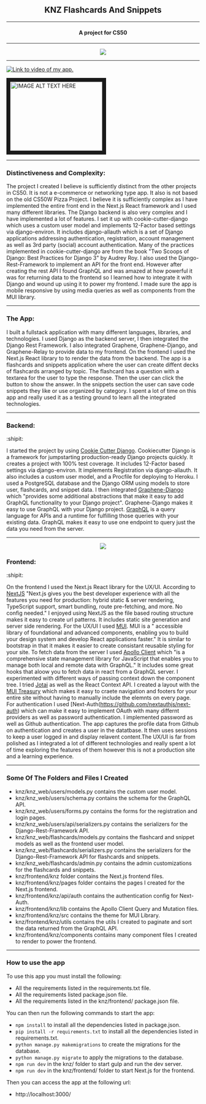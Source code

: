 <h2 align="center">
<strong>KNZ Flashcards And Snippets</strong> 
</h2>

***

<h4 align="center">
A project for CS50
</h4>

***


<div align="center">
    <img src="https://external-content.duckduckgo.com/iu/?u=https%3A%2F%2Ftse4.mm.bing.net%2Fth%3Fid%3DOIP.qLcU7S0-KTkbSmEomofo-wAAAA%26pid%3DApi&f=1" />
</div>

***


[![Link to video of my app.](https://img.shields.io/badge/Link%20to%20video%20of%20my%20app-KNZ%20Flashcards%20%26%20Snippets-lightgrey)](https://youtu.be/AmQ_ZaWUTLA)

<a href="http://www.youtube.com/watch?feature=player_embedded&v=YOUTUBE_VIDEO_ID_HERE
" target="_blank"><img src="http://img.youtube.com/vi/AmQ_ZaWUTLA/0.jpg" 
alt="IMAGE ALT TEXT HERE" width="240" height="180" border="10" /></a>

***
### Distinctiveness and Complexity: 
The project I created I believe is sufficiently distinct from the other projects in CS50. It is not a e-commerce or networking type app. It also is not based on the old CS50W Pizza Project. I believe it is sufficiently complex as I have implemented the entire front end in the Next.js React framework and I used many different libraries. The Django backend is also very complex and I have implemented a lot of features. I set it up with cookie-cutter-django which uses a custom user model and implements 12-Factor based settings via django-environ. It includes django-allauth which is a set of Django applications addressing authentication, registration, account management as well as 3rd party (social) account authentication. Many of the practices implemented in cookie-cutter-django are from the book "Two Scoops of Django: Best Practices for Django 3" by Audrey Roy. I also used the Django-Rest-Framework to implement an API for the front end. However after creating the rest API I found GraphQL and was amazed at how powerful it was for returning data to the frontend so I learned how to integrate it with Django and wound up using it to power my frontend. I made sure the app is mobile responsive by using media queries as well as components from the MUI library. 

***

### The App:
I built a fullstack application with many different languages, libraries, and technologies. I used Django as the backend server, I then integrated the Django Rest Framework. I also integrated Graphene, Graphene-Django, and Graphene-Relay to provide data to my frontend.
On the frontend I used the Next.js React library to to render the data from the backend. The app is a flashcards and snippets application where the user can create diffent decks of flashcards arranged by topic. The flashcard has a question with a textarea for the user to type the response. Then the user can click the button to show the answer. In the snippets section the user can save code snippets they like or use organized by category. I spent a lot of time on this app and really used it as a testing ground to learn all the integrated technologies.

***

### Backend: 
:shipit:

I started the project by using [Cookie Cutter Django](https://github.com/cookiecutter/cookiecutter-django). Cookiecutter Django is a framework for jumpstarting production-ready Django projects quickly. It creates a project with 100% test coverage. It includes 12-Factor based settings via django-environ. It implements Registration via django-allauth. It also includes a custom user model, and a Procfile for deploying to Heroku. I used a PostgreSQL database and the Django ORM using models to store user, flashcards, and snippet data. I then integrated [Graphene-Django](https://docs.graphene-python.org/projects/django/en/latest/) which "provides some additional abstractions that make it easy to add GraphQL functionality to your Django project". Graphene-Django makes it easy to use GraphQL with your Django project. [GraphQL](https://graphql.org/) is a query language for APIs and a runtime for fulfilling those queries with your existing data. GraphQL makes it easy to use one endpoint to query just the data you need from the server. 

***

<div align="center">
    <img src="https://camo.githubusercontent.com/92ec9eb7eeab7db4f5919e3205918918c42e6772562afb4112a2909c1aaaa875/68747470733a2f2f6173736574732e76657263656c2e636f6d2f696d6167652f75706c6f61642f76313630373535343338352f7265706f7369746f726965732f6e6578742d6a732f6e6578742d6c6f676f2e706e67" />
</div>

### Frontend:
:shipit:

On the frontend I used the Next.js React library for the UX/UI.  According to [NextJS](https://nextjs.org/) "Next.js gives you the best developer experience with all the features you need for production: hybrid static & server rendering, TypeScript support, smart bundling, route pre-fetching, and more. No config needed."
I enjoyed using NextJS as the file based routing structure makes it easy to create url patterns. It includes static site generation and server side rendering. For the UX/UI I used [MUI](https://mui.com/). MUI is a " accessible library of foundational and advanced components, enabling you to build your design system and develop React applications faster." It is similar to bootstrap in that it makes it easier to create consistant reusable styling for your site. To fetch data from the server I used [Apollo Client](https://www.apollographql.com/docs/react/) which "is a comprehensive state management library for JavaScript that enables you to manage both local and remote data with GraphQL." It includes some great hooks that aloow you to fetch data in react from a GraphQL server. I experimented with different ways of passing context down the component tree. I tried [Jotai](https://jotai.org/) as well as the React Context API. I created a layout with the [MUI Treasury](https://mui-treasury.com/) which makes it easy to craete navigation and footers for your entire site without having to manually include the elemnts on every page. For authentication I used [Next-Auth(https://github.com/nextauthjs/next-auth) which can make it easy to implement OAuth with many differnt providers as well as password authentication. I implemented password as well as Github authentication. The app captures the profile data from Github on authentication and creates a user in the datatbase. It then uses sessions to keep a user logged in and display relavent content.The UX/UI is far from polished as I integrated a lot of different technologies and really spent a lot of time exploring the features of them however this is not a production site and a learning experience.

***

### Some Of The Folders and Files I Created

* knz/knz_web/users/models.py contains the custom user model.
* knz/knz_web/users/schema.py contains the schema for the GraphQL API.
* knz/knz_web/users/forms.py contains the forms for the registration and login pages.
* knz/knz_web/users/api/serializers.py contains the serializers for the Django-Rest-Framework API.
* knz/knz_web/flashcards/models.py contains the flashcard and snippet models as well as the frontend user model.
* knz/knz_web/flashcards/serializers.py contains the serializers for the Django-Rest-Framework API for flashcards and snippets.
* knz/knz_web/flashcards/admin.py contains the admin customizations for the flashcards and snippets.
* knz/frontend/knz folder contains the Next.js frontend files.
* knz/frontend/knz/pages folder contains the pages I created for the Next.js frontend.
* knz/frontend/knz/api/auth contains the authentication config for Next-Auth.
* knz/frontend/knz/lib contains the Apollo Client Query and Mutation files.
* knz/frontend/knz/src contains the theme for MUI Library.
* knz/frontend/knz/utils contains the utils I created to paginate and sort the data returned from the GraphQL API.
* knz/frontend/knz/components contains many component files I created to render to power the frontend.

***

### How to use the app

To use this app you must install the following:
* All the requirements listed in the requirements.txt file.
* All the requirements listed package.json file.
* All the requirements listed in the knz/frontend/ package.json file.
  
You can then run the following commands to start the app:
* `npm install` to install all the dependencies listed in package.json.
* `pip install -r requirements.txt` to install all the dependencies listed in requirements.txt.
* `python manage.py makemigrations` to create the migrations for the database.
* `python manage.py migrate` to apply the migrations to the database.
* `npm run dev` in the knz/ folder to start gulp and run the dev server.
* `npm run dev` in the knz/frontend/ folder to start Next.js for the frontend.

Then you can access the app at the following url:
* http://localhost:3000/
